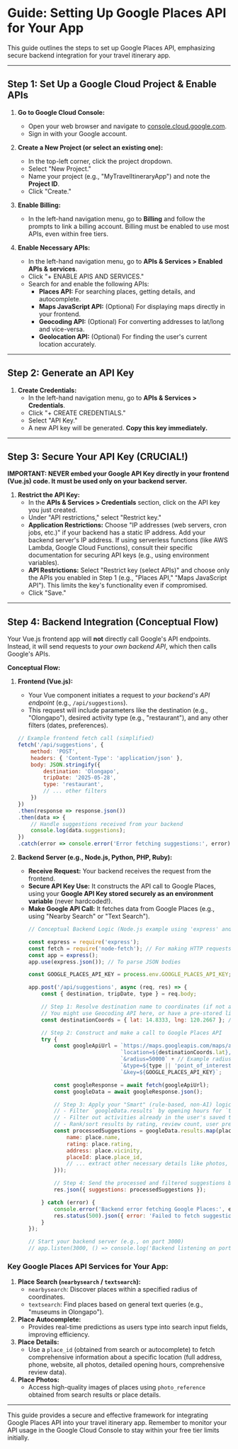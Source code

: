 # Guide: Setting Up Google Places API for Your App

This guide outlines the steps to set up Google Places API, emphasizing secure backend integration for your travel itinerary app.

---

## Step 1: Set Up a Google Cloud Project & Enable APIs

1.  **Go to Google Cloud Console:**
    * Open your web browser and navigate to [console.cloud.google.com](https://console.cloud.google.com/).
    * Sign in with your Google account.

2.  **Create a New Project (or select an existing one):**
    * In the top-left corner, click the project dropdown.
    * Select "New Project."
    * Name your project (e.g., "MyTravelItineraryApp") and note the **Project ID**.
    * Click "Create."

3.  **Enable Billing:**
    * In the left-hand navigation menu, go to **Billing** and follow the prompts to link a billing account. Billing must be enabled to use most APIs, even within free tiers.

4.  **Enable Necessary APIs:**
    * In the left-hand navigation menu, go to **APIs & Services > Enabled APIs & services**.
    * Click "+ ENABLE APIS AND SERVICES."
    * Search for and enable the following APIs:
        * **Places API:** For searching places, getting details, and autocomplete.
        * **Maps JavaScript API:** (Optional) For displaying maps directly in your frontend.
        * **Geocoding API:** (Optional) For converting addresses to lat/long and vice-versa.
        * **Geolocation API:** (Optional) For finding the user's current location accurately.

---

## Step 2: Generate an API Key

1.  **Create Credentials:**
    * In the left-hand navigation menu, go to **APIs & Services > Credentials**.
    * Click "+ CREATE CREDENTIALS."
    * Select "API Key."
    * A new API key will be generated. **Copy this key immediately.**

---

## Step 3: Secure Your API Key (CRUCIAL!)

**IMPORTANT: NEVER embed your Google API Key directly in your frontend (Vue.js) code. It must be used only on your backend server.**

1.  **Restrict the API Key:**
    * In the **APIs & Services > Credentials** section, click on the API key you just created.
    * Under "API restrictions," select "Restrict key."
    * **Application Restrictions:** Choose "IP addresses (web servers, cron jobs, etc.)" if your backend has a static IP address. Add your backend server's IP address. If using serverless functions (like AWS Lambda, Google Cloud Functions), consult their specific documentation for securing API keys (e.g., using environment variables).
    * **API Restrictions:** Select "Restrict key (select APIs)" and choose only the APIs you enabled in Step 1 (e.g., "Places API," "Maps JavaScript API"). This limits the key's functionality even if compromised.
    * Click "Save."

---

## Step 4: Backend Integration (Conceptual Flow)

Your Vue.js frontend app will **not** directly call Google's API endpoints. Instead, it will send requests to *your own backend API*, which then calls Google's APIs.

**Conceptual Flow:**

1.  **Frontend (Vue.js):**
    * Your Vue component initiates a request to *your backend's API endpoint* (e.g., `/api/suggestions`).
    * This request will include parameters like the destination (e.g., "Olongapo"), desired activity type (e.g., "restaurant"), and any other filters (dates, preferences).

    ```javascript
    // Example frontend fetch call (simplified)
    fetch('/api/suggestions', {
        method: 'POST',
        headers: { 'Content-Type': 'application/json' },
        body: JSON.stringify({
            destination: 'Olongapo',
            tripDate: '2025-05-28',
            type: 'restaurant',
            // ... other filters
        })
    })
    .then(response => response.json())
    .then(data => {
        // Handle suggestions received from your backend
        console.log(data.suggestions);
    })
    .catch(error => console.error('Error fetching suggestions:', error));
    ```

2.  **Backend Server (e.g., Node.js, Python, PHP, Ruby):**
    * **Receive Request:** Your backend receives the request from the frontend.
    * **Secure API Key Use:** It constructs the API call to Google Places, using your **Google API Key stored securely as an environment variable** (never hardcoded!).
    * **Make Google API Call:** It fetches data from Google Places (e.g., using "Nearby Search" or "Text Search").
        ```javascript
        // Conceptual Backend Logic (Node.js example using 'express' and 'node-fetch')

        const express = require('express');
        const fetch = require('node-fetch'); // For making HTTP requests
        const app = express();
        app.use(express.json()); // To parse JSON bodies

        const GOOGLE_PLACES_API_KEY = process.env.GOOGLE_PLACES_API_KEY; // Loaded from environment variable

        app.post('/api/suggestions', async (req, res) => {
            const { destination, tripDate, type } = req.body;

            // Step 1: Resolve destination name to coordinates (if not already known/stored)
            // You might use Geocoding API here, or have a pre-stored list of destination coordinates.
            const destinationCoords = { lat: 14.8333, lng: 120.2667 }; // Example for Olongapo

            // Step 2: Construct and make a call to Google Places API
            try {
                const googleApiUrl = `https://maps.googleapis.com/maps/api/place/nearbysearch/json?` +
                                     `location=${destinationCoords.lat},${destinationCoords.lng}` +
                                     `&radius=50000` + // Example radius in meters
                                     `&type=${type || 'point_of_interest'}` + // Default type
                                     `&key=${GOOGLE_PLACES_API_KEY}`;

                const googleResponse = await fetch(googleApiUrl);
                const googleData = await googleResponse.json();

                // Step 3: Apply your "Smart" (rule-based, non-AI) logic here
                // - Filter `googleData.results` by opening hours for `tripDate`.
                // - Filter out activities already in the user's saved trip itinerary.
                // - Rank/sort results by rating, review count, user preferences, proximity to other activities.
                const processedSuggestions = googleData.results.map(place => ({
                    name: place.name,
                    rating: place.rating,
                    address: place.vicinity,
                    placeId: place.place_id,
                    // ... extract other necessary details like photos, types, opening_hours
                }));

                // Step 4: Send the processed and filtered suggestions back to the frontend
                res.json({ suggestions: processedSuggestions });

            } catch (error) {
                console.error('Backend error fetching Google Places:', error);
                res.status(500).json({ error: 'Failed to fetch suggestions' });
            }
        });

        // Start your backend server (e.g., on port 3000)
        // app.listen(3000, () => console.log('Backend listening on port 3000'));
        ```

### Key Google Places API Services for Your App:

1.  **Place Search (`nearbysearch` / `textsearch`):**
    * `nearbysearch`: Discover places within a specified radius of coordinates.
    * `textsearch`: Find places based on general text queries (e.g., "museums in Olongapo").
2.  **Place Autocomplete:**
    * Provides real-time predictions as users type into search input fields, improving efficiency.
3.  **Place Details:**
    * Use a `place_id` (obtained from search or autocomplete) to fetch comprehensive information about a specific location (full address, phone, website, all photos, detailed opening hours, comprehensive review data).
4.  **Place Photos:**
    * Access high-quality images of places using `photo_reference` obtained from search results or place details.

---

This guide provides a secure and effective framework for integrating Google Places API into your travel itinerary app. Remember to monitor your API usage in the Google Cloud Console to stay within your free tier limits initially.